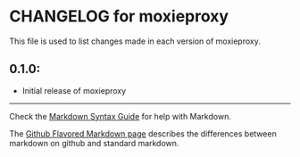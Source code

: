 # CHANGELOG for moxieproxy

This file is used to list changes made in each version of moxieproxy.

## 0.1.0:

* Initial release of moxieproxy

- - -
Check the [Markdown Syntax Guide](http://daringfireball.net/projects/markdown/syntax) for help with Markdown.

The [Github Flavored Markdown page](http://github.github.com/github-flavored-markdown/) describes the differences between markdown on github and standard markdown.
